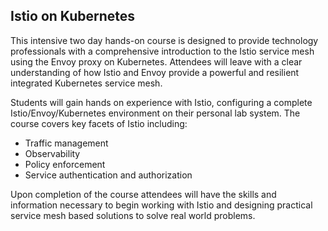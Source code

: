 ## Istio on Kubernetes

This intensive two day hands-on course is designed to provide technology professionals with a comprehensive introduction to the Istio service mesh using the Envoy proxy on Kubernetes. Attendees will leave with a clear understanding of how Istio and Envoy provide a powerful and resilient integrated Kubernetes service mesh.

Students will gain hands on experience with Istio, configuring a complete Istio/Envoy/Kubernetes environment on their personal lab system. The course covers key facets of Istio including:

- Traffic management
- Observability
- Policy enforcement
- Service authentication and authorization

Upon completion of the course attendees will have the skills and information necessary to begin working with Istio and designing practical service mesh based solutions to solve real world problems.
